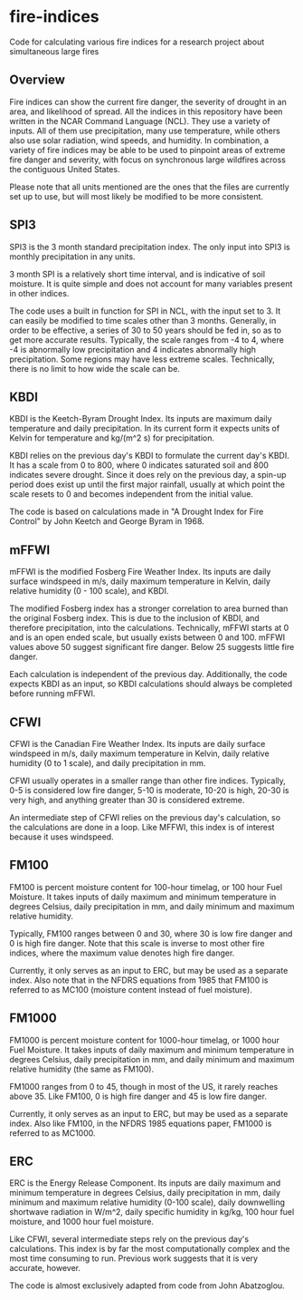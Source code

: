 # fire-indices
Code for calculating various fire indices for a research project about simultaneous large fires

## Overview
Fire indices can show the current fire danger, the severity of drought in an area, and likelihood of spread. All the indices in this repository have been written in the NCAR Command Language (NCL). They use a variety of inputs. All of them use precipitation, many use temperature, while others also use solar radiation, wind speeds, and humidity. In combination, a variety of fire indices may be able to be used to pinpoint areas of extreme fire danger and severity, with focus on synchronous large wildfires across the contiguous United States. 

Please note that all units mentioned are the ones that the files are currently set up to use, but will most likely be modified to be more consistent.

## SPI3
SPI3 is the 3 month standard precipitation index. The only input into SPI3 is monthly precipitation in any units.

3 month SPI is a relatively short time interval, and is indicative of soil moisture. It is quite simple and does not account for many variables present in other indices. 

The code uses a built in function for SPI in NCL, with the input set to 3. It can easily be modified to time scales other than 3 months. Generally, in order to be effective, a series of 30 to 50 years should be fed in, so as to get more accurate results. Typically, the scale ranges from -4 to 4, where -4 is abnormally low precipitation and 4 indicates abnormally high precipitation. Some regions may have less extreme scales. Technically, there is no limit to how wide the scale can be.

## KBDI
KBDI is the Keetch-Byram Drought Index. Its inputs are maximum daily temperature and daily precipitation. In its current form it expects units of Kelvin for temperature and kg/(m^2 s) for precipitation.

KBDI relies on the previous day's KBDI to formulate the current day's KBDI. It has a scale from 0 to 800, where 0 indicates saturated soil and 800 indicates severe drought. Since it does rely on the previous day, a spin-up period does exist up until the first major rainfall, usually at which point the scale resets to 0 and becomes independent from the initial value.

The code is based on calculations made in "A Drought Index for Fire Control" by John Keetch and George Byram in 1968. 

## mFFWI
mFFWI is the modified Fosberg Fire Weather Index. Its inputs are daily surface windspeed in m/s, daily maximum temperature in Kelvin, daily relative humidity (0 - 100 scale), and KBDI.

The modified Fosberg index has a stronger correlation to area burned than the original Fosberg index. This is due to the inclusion of KBDI, and therefore precipitation, into the calculations. Technically, mFFWI starts at 0 and is an open ended scale, but usually exists between 0 and 100. mFFWI values above 50 suggest significant fire danger. Below 25 suggests little fire danger.

Each calculation is independent of the previous day. Additionally, the code expects KBDI as an input, so KBDI calculations should always be completed before running mFFWI.

## CFWI
CFWI is the Canadian Fire Weather Index. Its inputs are daily surface windspeed in m/s, daily maximum temperature in Kelvin, daily relative humidity (0 to 1 scale), and daily precipitation in mm.

CFWI usually operates in a smaller range than other fire indices. Typically, 0-5 is considered low fire danger, 5-10 is moderate, 10-20 is high, 20-30 is very high, and anything greater than 30 is considered extreme.

An intermediate step of CFWI relies on the previous day's calculation, so the calculations are done in a loop. Like MFFWI, this index is of interest because it uses windspeed.

## FM100
FM100 is percent moisture content for 100-hour timelag, or 100 hour Fuel Moisture. It takes inputs of daily maximum and minimum temperature in degrees Celsius, daily precipitation in mm, and daily minimum and maximum relative humidity.

Typically, FM100 ranges between 0 and 30, where 30 is low fire danger and 0 is high fire danger. Note that this scale is inverse to most other fire indices, where the maximum value denotes high fire danger.

Currently, it only serves as an input to ERC, but may be used as a separate index. Also note that in the NFDRS equations from 1985 that FM100 is referred to as MC100 (moisture content instead of fuel moisture).

## FM1000
FM1000 is percent moisture content for 1000-hour timelag, or 1000 hour Fuel Moisture. It takes inputs of daily maximum and minimum temperature in degrees Celsius, daily precipitation in mm, and daily minimum and maximum relative humidity (the same as FM100).

FM1000 ranges from 0 to 45, though in most of the US, it rarely reaches above 35. Like FM100, 0 is high fire danger and 45 is low fire danger. 

Currently, it only serves as an input to ERC, but may be used as a separate index. Also like FM100, in the NFDRS 1985 equations paper, FM1000 is referred to as MC1000.

## ERC 
ERC is the Energy Release Component. Its inputs are daily maximum and minimum temperature in degrees Celsius, daily precipitation in mm, daily minimum and maximum relative humidity (0-100 scale), daily downwelling shortwave radiation in W/m^2, daily specific humidity in kg/kg, 100 hour fuel moisture, and 1000 hour fuel moisture. 

Like CFWI, several intermediate steps rely on the previous day's calculations. This index is by far the most computationally complex and the most time consuming to run. Previous work suggests that it is very accurate, however.

The code is almost exclusively adapted from code from John Abatzoglou. 
